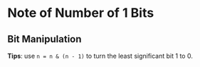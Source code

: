 # Note of Number of 1 Bits
## Bit Manipulation
**Tips**: use `n = n & (n - 1)` to turn the least significant bit 1 to 0.